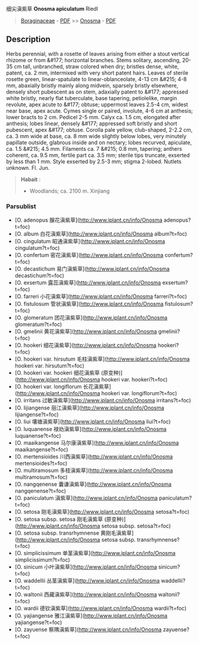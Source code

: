 细尖滇紫草 **Onosma apiculatum** Riedl

> [Boraginaceae](http://www.iplant.cn/info/Boraginaceae?t=foc) - [PDF](http://www.iplant.cn/foc/pdf/Boraginaceae.pdf) >> [Onosma](http://www.iplant.cn/info/Onosma?t=foc) - [PDF](http://www.iplant.cn/foc/pdf/Onosma.pdf)

## Description

Herbs perennial, with a rosette of leaves arising from either a stout vertical rhizome or from &amp;#177; horizontal branches. Stems solitary, ascending, 20-35 cm tall, unbranched, straw colored when dry; bristles dense, white, patent, ca. 2 mm, intermixed with very short patent hairs. Leaves of sterile rosette green, linear-spatulate to linear-oblanceolate, 4-13 cm &amp;#215; 4-8 mm, abaxially bristly mainly along midvein, sparsely bristly elsewhere, densely short pubescent as on stem, adaxially patent to &amp;#177; appressed white bristly, nearly flat tuberculate, base tapering, petiolelike, margin revolute, apex acute to &amp;#177; obtuse; uppermost leaves 2.5-4 cm, widest near base, apex acute. Cymes single or paired, involute, 4-6 cm at anthesis; lower bracts to 2 cm. Pedicel 2-5 mm. Calyx ca. 1.5 cm, elongated after anthesis; lobes linear, densely &amp;#177; appressed soft bristly and short pubescent, apex &amp;#177; obtuse. Corolla pale yellow, club-shaped, 2-2.2 cm, ca. 3 mm wide at base, ca. 8 mm wide slightly below lobes, very minutely papillate outside, glabrous inside and on nectary; lobes recurved, apiculate, ca. 1.5 &amp;#215; 4.5 mm. Filaments ca. 7 &amp;#215; 0.8 mm, tapering; anthers coherent, ca. 9.5 mm, fertile part ca. 3.5 mm; sterile tips truncate, exserted by less than 1 mm. Style exserted by 2.5-3 mm; stigma 2-lobed. Nutlets unknown. Fl. Jun.


> **Habait** : 
>* Woodlands; ca. 2100 m. Xinjiang



### Parsublist

* [O.  adenopus  腺花滇紫草](http://www.iplant.cn/info/Onosma adenopus?t=foc)
* [O.  album  白花滇紫草](http://www.iplant.cn/info/Onosma album?t=foc)
* [O.  cingulatum  昭通滇紫草](http://www.iplant.cn/info/Onosma cingulatum?t=foc)
* [O.  confertum  密花滇紫草](http://www.iplant.cn/info/Onosma confertum?t=foc)
* [O.  decastichum  易门滇紫草](http://www.iplant.cn/info/Onosma decastichum?t=foc)
* [O.  exsertum  露蕊滇紫草](http://www.iplant.cn/info/Onosma exsertum?t=foc)
* [O.  farreri  小花滇紫草](http://www.iplant.cn/info/Onosma farreri?t=foc)
* [O.  fistulosum  管状滇紫草](http://www.iplant.cn/info/Onosma fistulosum?t=foc)
* [O.  glomeratum  团花滇紫草](http://www.iplant.cn/info/Onosma glomeratum?t=foc)
* [O.  gmelinii  黄花滇紫草](http://www.iplant.cn/info/Onosma gmelinii?t=foc)
* [O.  hookeri  细花滇紫草](http://www.iplant.cn/info/Onosma hookeri?t=foc)
* [O.  hookeri var. hirsutum  毛柱滇紫草](http://www.iplant.cn/info/Onosma hookeri var. hirsutum?t=foc)
* [O.  hookeri var. hookeri  细花滇紫草 (原变种)](http://www.iplant.cn/info/Onosma hookeri var. hookeri?t=foc)
* [O.  hookeri var. longiflorum  长花滇紫草](http://www.iplant.cn/info/Onosma hookeri var. longiflorum?t=foc)
* [O.  irritans  过敏滇紫草](http://www.iplant.cn/info/Onosma irritans?t=foc)
* [O.  lijiangense  丽江滇紫草](http://www.iplant.cn/info/Onosma lijiangense?t=foc)
* [O.  liui  壤塘滇紫草](http://www.iplant.cn/info/Onosma liui?t=foc)
* [O.  luquanense  禄劝滇紫草](http://www.iplant.cn/info/Onosma luquanense?t=foc)
* [O.  maaikangense  马尔康滇紫草](http://www.iplant.cn/info/Onosma maaikangense?t=foc)
* [O.  mertensioides  川西滇紫草](http://www.iplant.cn/info/Onosma mertensioides?t=foc)
* [O.  multiramosum  多枝滇紫草](http://www.iplant.cn/info/Onosma multiramosum?t=foc)
* [O.  nangqenense  囊谦滇紫草](http://www.iplant.cn/info/Onosma nangqenense?t=foc)
* [O.  paniculatum  滇紫草](http://www.iplant.cn/info/Onosma paniculatum?t=foc)
* [O.  setosa  刚毛滇紫草](http://www.iplant.cn/info/Onosma setosa?t=foc)
* [O.  setosa subsp. setosa  刚毛滇紫草 (原变种)](http://www.iplant.cn/info/Onosma setosa subsp. setosa?t=foc)
* [O.  setosa subsp. transrhymnense  黄刚毛滇紫草](http://www.iplant.cn/info/Onosma setosa subsp. transrhymnense?t=foc)
* [O.  simplicissimum  单茎滇紫草](http://www.iplant.cn/info/Onosma simplicissimum?t=foc)
* [O.  sinicum  小叶滇紫草](http://www.iplant.cn/info/Onosma sinicum?t=foc)
* [O.  waddellii  丛茎滇紫草](http://www.iplant.cn/info/Onosma waddellii?t=foc)
* [O.  waltonii  西藏滇紫草](http://www.iplant.cn/info/Onosma waltonii?t=foc)
* [O.  wardii  德钦滇紫草](http://www.iplant.cn/info/Onosma wardii?t=foc)
* [O.  yajiangense  雅江滇紫草](http://www.iplant.cn/info/Onosma yajiangense?t=foc)
* [O.  zayuense  察隅滇紫草](http://www.iplant.cn/info/Onosma zayuense?t=foc)
